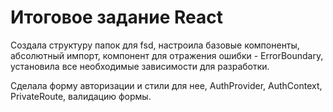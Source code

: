 # Итоговое задание React

Создала структуру папок для fsd, настроила базовые компоненты, абсолютный импорт, компонент для отражения ошибки - ErrorBoundary, установила все необходимые зависимости для разработки.

Сделала форму авторизации и стили для нее, AuthProvider, AuthContext, PrivateRoute, валидацию формы.
